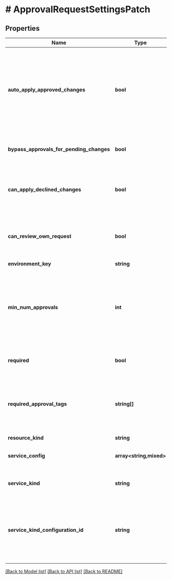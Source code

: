 # # ApprovalRequestSettingsPatch

## Properties

Name | Type | Description | Notes
------------ | ------------- | ------------- | -------------
**auto_apply_approved_changes** | **bool** | Automatically apply changes that have been approved by all reviewers. This field is only applicable for approval services other than LaunchDarkly. | [optional]
**bypass_approvals_for_pending_changes** | **bool** | Whether to skip approvals for pending changes | [optional]
**can_apply_declined_changes** | **bool** | Allow applying the change as long as at least one person has approved | [optional]
**can_review_own_request** | **bool** | Allow someone who makes an approval request to apply their own change | [optional]
**environment_key** | **string** |  |
**min_num_approvals** | **int** | Sets the amount of approvals required before a member can apply a change. The minimum is one and the maximum is five. | [optional]
**required** | **bool** | If approvals are required for this environment | [optional]
**required_approval_tags** | **string[]** | Require approval only on flags with the provided tags. Otherwise all flags will require approval. | [optional]
**resource_kind** | **string** |  |
**service_config** | **array<string,mixed>** | Arbitrary service-specific configuration | [optional]
**service_kind** | **string** | Which service to use for managing approvals | [optional]
**service_kind_configuration_id** | **string** | Optional integration configuration ID of a custom approval integration. This is an Enterprise-only feature. | [optional]

[[Back to Model list]](../../README.md#models) [[Back to API list]](../../README.md#endpoints) [[Back to README]](../../README.md)
